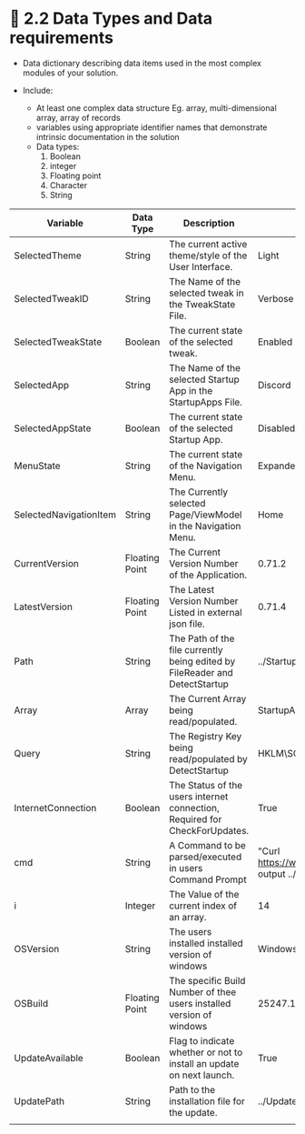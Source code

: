 # 🔢 2.2 Data Types and Data requirements

* Data dictionary describing data items used in the most complex modules of your solution.
*   Include:

    * At least one complex data structure Eg. array, multi-dimensional array, array of records
    * variables using appropriate identifier names that demonstrate intrinsic documentation in the solution
    * Data types:
      1. Boolean
      2. integer
      3. Floating point
      4. Character
      5. String



| Variable               | Data Type      | Description                                                                 | Example                                                                                     |
| ---------------------- | -------------- | --------------------------------------------------------------------------- | ------------------------------------------------------------------------------------------- |
| SelectedTheme          | String         | The current active theme/style of the User Interface.                       | Light                                                                                       |
| SelectedTweakID        | String         | The Name of the selected tweak in the TweakState File.                      | Verbose Startup                                                                             |
| SelectedTweakState     | Boolean        | The current state of the selected tweak.                                    | Enabled                                                                                     |
| SelectedApp            | String         | The Name of the selected Startup App in the StartupApps File.               | Discord                                                                                     |
| SelectedAppState       | Boolean        | The current state of the selected Startup App.                              | Disabled                                                                                    |
| MenuState              | String         | The current state of the Navigation Menu.                                   | Expanded                                                                                    |
| SelectedNavigationItem | String         | The Currently selected Page/ViewModel in the Navigation Menu.               | Home                                                                                        |
| CurrentVersion         | Floating Point | The Current Version Number of the Application.                              | 0.71.2                                                                                      |
| LatestVersion          | Floating Point | The Latest Version Number Listed in external json file.                     | 0.71.4                                                                                      |
| Path                   | String         | The Path of the file currently being edited by FileReader and DetectStartup | ../StartupApps.yml                                                                          |
| Array                  | Array          | The Current Array being read/populated.                                     | StartupAppsArray()                                                                          |
| Query                  | String         | The Registry Key being read/populated by DetectStartup                      | HKLM\SOFTWARE\Microsoft\Windows\CurrentVersion\Run                                          |
| InternetConnection     | Boolean        | The Status of the users internet connection, Required for CheckForUpdates.  | True                                                                                        |
| cmd                    | String         | A Command to be parsed/executed in users Command Prompt                     | "Curl https://www.atomix.one/downloads/ASMPv0.71.4.exe --output ../Updates/ASMPv0.71.4.exe" |
| i                      | Integer        | The Value of the current index of an array.                                 | 14                                                                                          |
| OSVersion              | String         | The users installed installed version of windows                            | Windows11                                                                                   |
| OSBuild                | Floating Point | The specific Build Number of thee users installed version of windows        | 25247.1000                                                                                  |
| UpdateAvailable        | Boolean        | Flag to indicate whether or not to install an update on next launch.        | True                                                                                        |
| UpdatePath             | String         | Path to the installation file for the update.                               | ../Updates/ASMPv0.71.4                                                                      |
|                        |                |                                                                             |                                                                                             |
